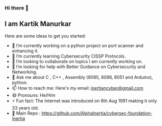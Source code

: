 ### Hi there 👋
## I am Kartik Manurkar 
<!--
**AlphaInertia/AlphaInertia** is a ✨ _special_ ✨ repository because its `README.md` (this file) appears on your GitHub profile.
-->
Here are some ideas to get you started:

- 🔭 I’m currently working on a python project on port scanner and enhancing it.
- 🌱 I’m currently learning Cybersecurity CISSP Protocols.
- 👯 I’m looking to collaborate on topics I am currently working on.
- 🤔 I’m looking for help with Better Guidance on Cybersecurity and Networking.
- 💬 Ask me about C , C++ , Assembly (8085, 8086, 8051 and Arduino), python.
- 📫 How to reach me: Here's my email: inertiancyber@gmail.com
- 😄 Pronouns: He/Him
- ⚡ Fun fact: The Internet was introduced on 6th Aug 1991 making it only 33 years old.
- 🔗 Main Repo : https://github.com/AlphaInertia/cybersec-foundation-Inertia

